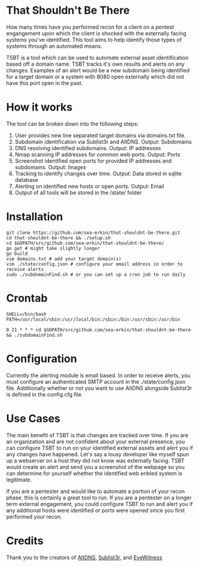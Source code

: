 # That Shouldn't Be There
How many times have you performed recon for a client on a pentest engangement upon which the client is shocked with the externally facing systems you've identified. This tool aims to help identify those types of systems through an automated means.

TSBT is a tool which can be used to automate external asset identification based off a domain name. 
TSBT tracks it's own results and alerts on any changes. Examples of an alert would be a new subdomain being
identified for a target domain or a system with 8080 open externally which did not have this port open in the past.

# How it works
The tool can be broken down into the following steps:

1. User provides new line separated target domains via domains.txt file.
2. Subdomain identification via Sublist3r and AltDNS. Output: Subdomains
3. DNS resolving identified subdomains. Output: IP addresses
4. Nmap scanning IP addresses for common web ports. Output: Ports
5. Screenshot identified open ports for provided IP addresses and subdomains. Output: Images
6. Tracking to identify changes over time. Output: Data stored in sqlite database
7. Alerting on identified new hosts or open ports. Output: Email
8. Output of all tools will be stored in the /state/ folder

# Installation
```
git clone https://github.com/sea-erkin/that-shouldnt-be-there.git
cd that-shouldnt-be-there && ./setup.sh
cd $GOPATH/src/github.com/sea-erkin/that-shouldnt-be-there/
go get # might take slightly longer
go build
vim domains.txt # add your target domain(s)
vim ./state/config.json # configure your email address in order to receive alerts
sudo ./subdomainFind.sh # or you can set up a cron job to run daily
```
# Crontab
```
SHELL=/bin/bash
PATH=/usr/local/sbin:/usr/local/bin:/sbin:/bin:/usr/sbin:/usr/bin

0 21 * * * cd $GOPATH/src/github.com/sea-erkin/that-shouldnt-be-there && ./subdomainFind.sh
```
# Configuration
Currently the alerting module is email based. In order to receive alerts, you must configure an authenticated SMTP account in the ./state/config.json file.
Additionally whether or not you want to use AltDNS alongside Sublist3r is defined in the config.cfg file.

# Use Cases
The main benefit of TSBT is that changes are tracked over time. If you are an organization and are not confident about your external presence, you can configure TSBT to run on your identified external assets and alert you if any changes have happened. Let's say a lousy developer like myself spun up a webserver on a host they did not know was externally facing. TSBT would create an alert and send you a screenshot of the webpage so you can determine for yourself whether the identified web enbled system is legitimate.

If you are a pentester and would like to automate a portion of your recon phase, this is certainly a great tool to run. If you are a pentester on a longer term external engagement, you could configure TSBT to run and alert you if any additional hosts were identified or ports were opened since you first performed your recon.

# Credits
Thank you to the creators of [AltDNS](https://github.com/infosec-au/altdns), [Sublist3r](https://github.com/aboul3la/Sublist3r), and [EyeWitness](https://github.com/ChrisTruncer/EyeWitness)
